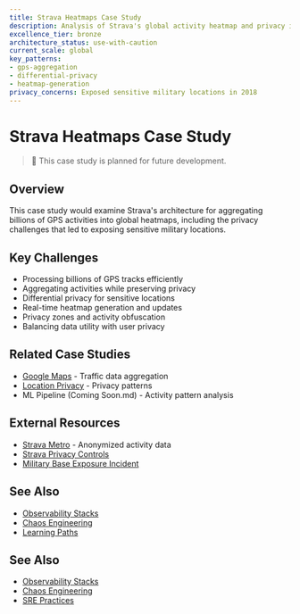 ```yaml
---
title: Strava Heatmaps Case Study
description: Analysis of Strava's global activity heatmap and privacy implications
excellence_tier: bronze
architecture_status: use-with-caution
current_scale: global
key_patterns:
- gps-aggregation
- differential-privacy
- heatmap-generation
privacy_concerns: Exposed sensitive military locations in 2018
---
```


# Strava Heatmaps Case Study

> 🚧 This case study is planned for future development.

## Overview
This case study would examine Strava's architecture for aggregating billions of GPS activities into global heatmaps, including the privacy challenges that led to exposing sensitive military locations.

## Key Challenges
- Processing billions of GPS tracks efficiently
- Aggregating activities while preserving privacy
- Differential privacy for sensitive locations
- Real-time heatmap generation and updates
- Privacy zones and activity obfuscation
- Balancing data utility with user privacy

## Related Case Studies
- [Google Maps](google-maps.md) - Traffic data aggregation
- [Location Privacy](../pattern-library/location-privacy.md/) - Privacy patterns
- ML Pipeline (Coming Soon.md) - Activity pattern analysis

## External Resources
- [Strava Metro](https://metro.strava.com/) - Anonymized activity data
- [Strava Privacy Controls](https://support.strava.com/hc/en-us/articles/115000173384/)
- [Military Base Exposure Incident](https://www.bbc.com/news/technology-42853072/)

## See Also

- [Observability Stacks](/architects-handbook/human-factors/observability-stacks)
- [Chaos Engineering](/architects-handbook/human-factors/chaos-engineering)
- [Learning Paths](/architects-handbook/learning-paths)

## See Also

- [Observability Stacks](/architects-handbook/human-factors/observability-stacks)
- [Chaos Engineering](/architects-handbook/human-factors/chaos-engineering)
- [SRE Practices](/architects-handbook/human-factors/sre-practices)
